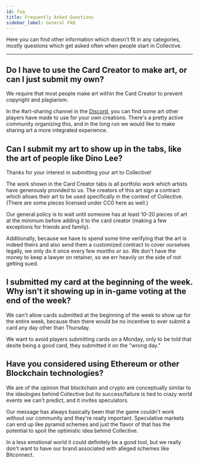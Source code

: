 ```yaml
---
id: faq
title: Frequently Asked Questions
sidebar_label: General FAQ
---
```


Here you can find other information which doesn't fit in any categories, mostly questions which get asked often when people start in Collective.

---

## Do I have to use the Card Creator to make art, or can I just submit my own?

We require that most people make art within the Card Creator to prevent copyright and plagiarism.

In the #art-sharing channel in the [Discord](https://discord.gg/C8fTNVt), you can find some art other players have made to use for your own creations. There's a pretty active community organizing this, and in the long run we would like to make sharing art a more integrated experience.

## Can I submit my art to show up in the tabs, like the art of people like Dino Lee?

Thanks for your interest in submitting your art to Collective!

The work shown in the Card Creator tabs is all portfolio work which artists have generously provided to us. The creators of this art sign a contract which allows their art to be used specifically in the context of Collective. (There are some pieces licensed under CC0 here as well.)

Our general policy is to wait until someone has at least 10-20 pieces of art at the minimum before adding it to the card creator (making a few exceptions for friends and family).

Additionally, because we have to spend some time verifying that the art is indeed theirs and also send them a customized contract to cover ourselves legally, we only do it once every few months or so. We don't have the money to keep a lawyer on retainer, so we err heavily on the side of not getting sued.

## I submitted my card at the beginning of the week. Why isn't it showing up in in-game voting at the end of the week?

We can't allow cards submitted at the beginning of the week to show up for the entire week, because then there would be no incentive to ever submit a card any day other than Thursday.

We want to avoid players submitting cards on a Monday, only to be told that desite being a good card, they submitted it on the "wrong day."

## Have you considered using Ethereum or other Blockchain technologies?

We are of the opinion that blockchain and crypto are conceptually similar to the ideologies behind Collective but its success/failure is tied to crazy world events we can't predict, and it invites speculators.

Our message has always basically been that the game couldn't work without our community and they're really important. Speculative markets can end up like pyramid schemes and just the flavor of that has the potential to spoil the optimistic idea behind Collective.

In a less emotional world it could definitely be a good tool, but we really don't want to have our brand associated with alleged schemes like Bitconnect.
